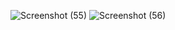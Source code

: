 ![Screenshot (55)](https://github.com/user-attachments/assets/a8384f8a-8d30-44ea-9f60-a25307654476)
![Screenshot (56)](https://github.com/user-attachments/assets/e75cc0f9-1aa7-433d-888a-ff74d7b4fc4e)
